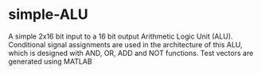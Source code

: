 # simple-ALU
A simple 2x16 bit input to a 16 bit output Arithmetic Logic Unit (ALU). 
Conditional signal assignments are used in the architecture of this ALU, which is designed with AND, OR, ADD and NOT functions. 
Test vectors are generated using MATLAB

